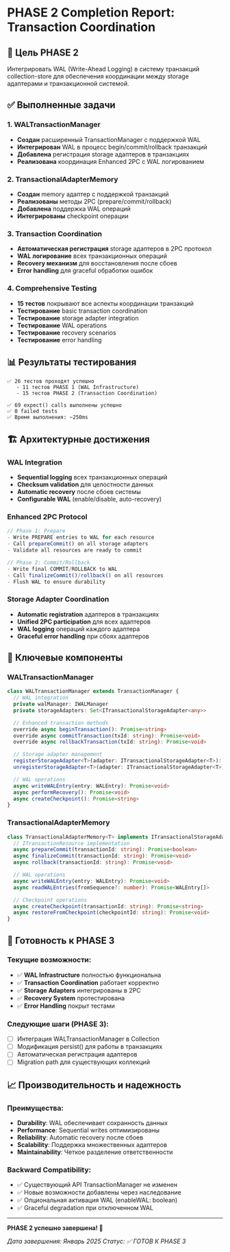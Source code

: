 # PHASE 2 Completion Report: Transaction Coordination

## 🎯 Цель PHASE 2
Интегрировать WAL (Write-Ahead Logging) в систему транзакций collection-store для обеспечения координации между storage адаптерами и транзакционной системой.

## ✅ Выполненные задачи

### 1. WALTransactionManager
- **Создан** расширенный TransactionManager с поддержкой WAL
- **Интегрирован** WAL в процесс begin/commit/rollback транзакций
- **Добавлена** регистрация storage адаптеров в транзакциях
- **Реализована** координация Enhanced 2PC с WAL логированием

### 2. TransactionalAdapterMemory
- **Создан** memory адаптер с поддержкой транзакций
- **Реализованы** методы 2PC (prepare/commit/rollback)
- **Добавлена** поддержка WAL операций
- **Интегрированы** checkpoint операции

### 3. Transaction Coordination
- **Автоматическая регистрация** storage адаптеров в 2PC протокол
- **WAL логирование** всех транзакционных операций
- **Recovery механизм** для восстановления после сбоев
- **Error handling** для graceful обработки ошибок

### 4. Comprehensive Testing
- **15 тестов** покрывают все аспекты координации транзакций
- **Тестирование** basic transaction coordination
- **Тестирование** storage adapter integration
- **Тестирование** WAL operations
- **Тестирование** recovery scenarios
- **Тестирование** error handling

## 📊 Результаты тестирования

```
✅ 26 тестов проходят успешно
   - 11 тестов PHASE 1 (WAL Infrastructure)
   - 15 тестов PHASE 2 (Transaction Coordination)

✅ 69 expect() calls выполнены успешно
✅ 0 failed tests
✅ Время выполнения: ~250ms
```

## 🏗️ Архитектурные достижения

### WAL Integration
- **Sequential logging** всех транзакционных операций
- **Checksum validation** для целостности данных
- **Automatic recovery** после сбоев системы
- **Configurable WAL** (enable/disable, auto-recovery)

### Enhanced 2PC Protocol
```typescript
// Phase 1: Prepare
- Write PREPARE entries to WAL for each resource
- Call prepareCommit() on all storage adapters
- Validate all resources are ready to commit

// Phase 2: Commit/Rollback
- Write final COMMIT/ROLLBACK to WAL
- Call finalizeCommit()/rollback() on all resources
- Flush WAL to ensure durability
```

### Storage Adapter Coordination
- **Automatic registration** адаптеров в транзакциях
- **Unified 2PC participation** для всех адаптеров
- **WAL logging** операций каждого адаптера
- **Graceful error handling** при сбоях адаптеров

## 🔧 Ключевые компоненты

### WALTransactionManager
```typescript
class WALTransactionManager extends TransactionManager {
  // WAL integration
  private walManager: IWALManager
  private storageAdapters: Set<ITransactionalStorageAdapter<any>>

  // Enhanced transaction methods
  override async beginTransaction(): Promise<string>
  override async commitTransaction(txId: string): Promise<void>
  override async rollbackTransaction(txId: string): Promise<void>

  // Storage adapter management
  registerStorageAdapter<T>(adapter: ITransactionalStorageAdapter<T>): void
  unregisterStorageAdapter<T>(adapter: ITransactionalStorageAdapter<T>): void

  // WAL operations
  async writeWALEntry(entry: WALEntry): Promise<void>
  async performRecovery(): Promise<void>
  async createCheckpoint(): Promise<string>
}
```

### TransactionalAdapterMemory
```typescript
class TransactionalAdapterMemory<T> implements ITransactionalStorageAdapter<T> {
  // ITransactionResource implementation
  async prepareCommit(transactionId: string): Promise<boolean>
  async finalizeCommit(transactionId: string): Promise<void>
  async rollback(transactionId: string): Promise<void>

  // WAL operations
  async writeWALEntry(entry: WALEntry): Promise<void>
  async readWALEntries(fromSequence?: number): Promise<WALEntry[]>

  // Checkpoint operations
  async createCheckpoint(transactionId: string): Promise<string>
  async restoreFromCheckpoint(checkpointId: string): Promise<void>
}
```

## 🚀 Готовность к PHASE 3

### Текущие возможности:
- ✅ **WAL Infrastructure** полностью функциональна
- ✅ **Transaction Coordination** работает корректно
- ✅ **Storage Adapters** интегрированы в 2PC
- ✅ **Recovery System** протестирована
- ✅ **Error Handling** покрыт тестами

### Следующие шаги (PHASE 3):
- [ ] Интеграция WALTransactionManager в Collection
- [ ] Модификация persist() для работы в транзакциях
- [ ] Автоматическая регистрация адаптеров
- [ ] Migration path для существующих коллекций

## 📈 Производительность и надежность

### Преимущества:
- **Durability**: WAL обеспечивает сохранность данных
- **Performance**: Sequential writes оптимизированы
- **Reliability**: Automatic recovery после сбоев
- **Scalability**: Поддержка множественных адаптеров
- **Maintainability**: Четкое разделение ответственности

### Backward Compatibility:
- ✅ Существующий API TransactionManager не изменен
- ✅ Новые возможности добавлены через наследование
- ✅ Опциональная активация WAL (enableWAL: boolean)
- ✅ Graceful degradation при отключенном WAL

---

**PHASE 2 успешно завершена! 🎉**

*Дата завершения: Январь 2025*
*Статус: ✅ ГОТОВ К PHASE 3*